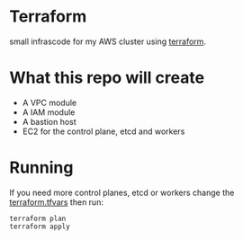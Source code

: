 # Terraform

small infrascode for my AWS cluster using [terraform](https://www.terraform.io/).


# What this repo will create 

  - A VPC module
  - A IAM module 
  - A bastion host
  - EC2 for the control plane, etcd and workers

# Running

If you need more control planes, etcd or workers change the [terraform.tfvars](https://github.com/stealthHat/terraform/blob/b191736b6f6479dc4466960b9a1fb59f51cc9e2b/terraform.tfvars#L13) 
then run: 
```
terraform plan
terraform apply
```

